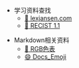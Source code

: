 
* 学习资料查找 
	* [ :blue_book: lexjansen.com](https://www.lexjansen.com/)
	* [ :green_book: RECIST 1.1](https://recist.eortc.org/recist-1-1-2/) 

- Markdown相关资料
	- [ :rainbow: RGB色表](https://www.rapidtables.org/zh-CN/web/color/RGB_Color.html#:~:text=%E6%A0%97%E8%89%B2)  
	- [ :smile: Docs_Emoji](https://github.com/docsifyjs/docsify/blob/develop/docs/emoji.md)  